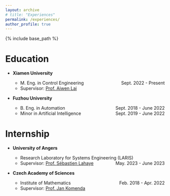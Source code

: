 ```yaml
---
layout: archive
# title: "Experiences"
permalink: /experiences/
author_profile: true
---
```


{% include base_path %}

# Education
- **Xiamen University**
    - M. Eng. in Control Engineering <span style="float:right"> Sept. 2022 - Present</span>
    - Supervisor: [Prof. Aiwen Lai](https://aivens123.github.io/aiwenlai.github.io/)

- **Fuzhou University**
    - B. Eng. in Automation <span style="float:right"> Sept. 2018 - June 2022</span>
    - Minor in Artificial Intelligence <span style="float:right"> Sept. 2019 - June 2022</span>

# Internship
- **University of Angers**
    - Research Laboratory for Systems Engineering (LARIS) <span style="float:right"> May. 2023 - June 2023</span>
    - Supervisor: [Prof. S&eacute;bastien Lahaye](http://perso-laris.univ-angers.fr/~lahaye/)

- **Czech Academy of Sciences**
    - Institute of Mathematics <span style="float:right"> Feb. 2018 - Apr. 2022</span>
    - Supervisor: [Prof. Jan Komenda](https://www.math.cas.cz/index.php/members/researcher/50)